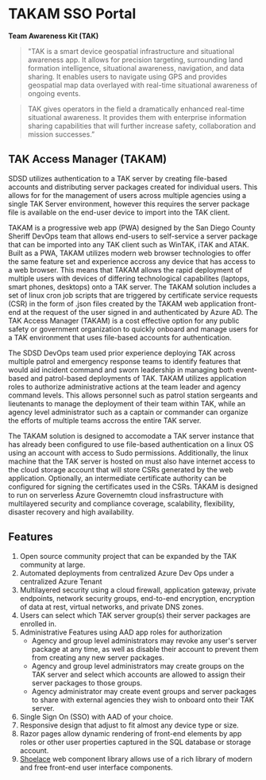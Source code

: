 # TAKAM SSO Portal

**Team Awareness Kit (TAK)**
> "TAK is a smart device geospatial infrastructure and situational awareness app. It allows for precision targeting, surrounding land formation intelligence, situational awareness, navigation, and data sharing. It enables users to navigate using GPS and provides geospatial map data overlayed with real-time situational awareness of ongoing events. 

> TAK gives operators in the field a dramatically enhanced real-time situational awareness. It provides them with enterprise information sharing capabilities that will further increase safety, collaboration and mission successes.”
## TAK Access Manager (TAKAM)
SDSD utilizes authentication to a TAK server by creating file-based accounts and distributing server packages created for individual users. This allows for for the management of users across multiple agencies using a single TAK Server environment, however this requires the server package file is available on the end-user device to import into the TAK client.

TAKAM is a progressive web app (PWA) designed by the San Diego County Sheriff DevOps team that allows end-users to self-service a server package that can be imported into any TAK client such as WinTAK, iTAK and ATAK. Built as a PWA, TAKAM utilizes modern web browser technologies to offer the same feature set and experience accross any device that has access to a web browser. This means that TAKAM allows the rapid deployment of multiple users with devices of differing technological capabilites (laptops, smart phones, desktops) onto a TAK server. The TAKAM solution includes a set of linux cron job scripts that are triggered by certificate service requests (CSR) in the form of .json files created by the TAKAM web application front-end at the request of the user signed in and authenticated by Azure AD. The TAK Access Manager (TAKAM) is a cost effective option for any public safety or government organization to quickly onboard and manage users for a TAK environment that uses file-based accounts for authentication.

The SDSD DevOps team used prior experience deploying TAK across multiple patrol and emergency response teams to identify features that would aid incident command and sworn leadership in managing both event-based and patrol-based deployments of TAK. TAKAM utilizes application roles to authorize administrative actions at the team leader and agency command levels. This allows personnel such as patrol station sergeants and lieutenants to manage the deployment of their team within TAK, while an agency level administrator such as a captain or commander can organize the efforts of multiple teams accross the entire TAK server.

The TAKAM solution is designed to accomodate a TAK server instance that has already been configured to use file-based authentication on a linux OS using an account with access to Sudo permissions. Additionally, the linux machine that the TAK server is hosted on must also have internet access to the cloud storage account that will store CSRs generated by the web application. Optionally, an intermediate certificate authority can be configured for signing the certificates used in the CSRs. TAKAM is designed to run on serverless Azure Governemtn cloud insfrastructure with multilayered security and compliance coverage, scalability, flexibility, disaster recovery and high availability.

## Features

1. Open source community project that can be expanded by the TAK community at large.
2. Automated deployments from centralized Azure Dev Ops under a centralized Azure Tenant
3. Multilayered security using a cloud firewall, application gateway, private endpoints, network security groups, end-to-end encryption, encryption of data at rest, virtual networks, and private DNS zones.
5. Users can select which TAK server group(s) their server packages are enrolled in.
6. Administrative Features using AAD app roles for authorization
   - Agency and group level administrators may revoke any user's server package at any time, as well as disable their account to prevent them from creating any new server packages.
   - Agency and group level administrators may create groups on the TAK server and select which accounts are allowed to assign their server packages to those groups.
   - Agency administrator may create event groups and server packages to share with external agencies they wish to onboard onto their TAK server.
9. Single Sign On (SSO) with AAD of your choice.
10. Responsive design that adjust to fit almost any device type or size.
11. Razor pages allow dynamic rendering of front-end elements by app roles or other user properties captured in the SQL database or storage account.
12. [Shoelace](https://shoelace.style/) web component library allows use of a rich library of modern and free front-end user interface components.

<!-- TO DO: add setup instruction (FAQ section) -->

